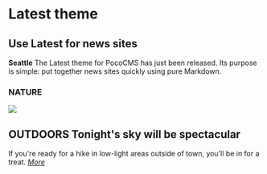 # Latest theme
## Use Latest for news sites

**Seattle** The Latest theme for PocoCMS has just been released. 
Its purpose is simple: put together news sites quickly using pure Markdown.

### NATURE
![](../assets/demo/img-sample-night-sky-1280x853.jpg)

## **OUTDOORS** Tonight's sky will be spectacular
If you're ready for a hike in low-light areas outside of
town, you'll be in for a treat. *[More](#)*


